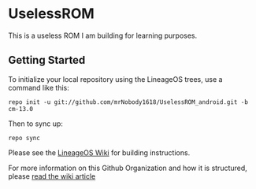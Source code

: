UselessROM
===========
This is a useless ROM I am building for learning purposes.

Getting Started
---------------

To initialize your local repository using the LineageOS trees, use a command like this:

    repo init -u git://github.com/mrNobody1618/UselessROM_android.git -b cm-13.0

Then to sync up:

    repo sync

Please see the [LineageOS Wiki](http://wiki.lineageos.org/) for building instructions.

For more information on this Github Organization and how it is structured, 
please [read the wiki article](http://wiki.lineageos.org/w/Github_Organization)

